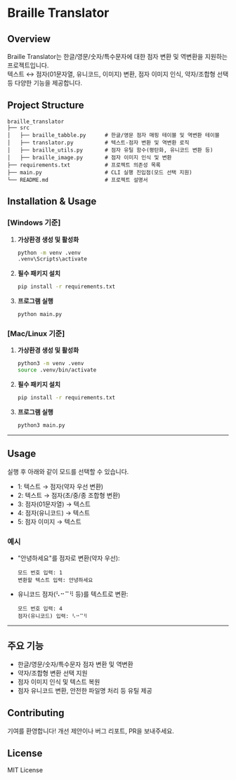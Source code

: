 # Braille Translator

## Overview
Braille Translator는 한글/영문/숫자/특수문자에 대한 점자 변환 및 역변환을 지원하는 프로젝트입니다.  
텍스트 ↔ 점자(01문자열, 유니코드, 이미지) 변환, 점자 이미지 인식, 약자/조합형 선택 등 다양한 기능을 제공합니다.

## Project Structure
```
braille_translator
├── src
│   ├── braille_tabble.py      # 한글/영문 점자 매핑 테이블 및 역변환 테이블
│   ├── translator.py          # 텍스트-점자 변환 및 역변환 로직
│   ├── braille_utils.py       # 점자 유틸 함수(평탄화, 유니코드 변환 등)
│   ├── braille_image.py       # 점자 이미지 인식 및 변환
├── requirements.txt           # 프로젝트 의존성 목록
├── main.py                    # CLI 실행 진입점(모드 선택 지원)
└── README.md                  # 프로젝트 설명서
```

## Installation & Usage

### [Windows 기준]

1. **가상환경 생성 및 활성화**
   ```sh
   python -m venv .venv
   .venv\Scripts\activate
   ```

2. **필수 패키지 설치**
   ```sh
   pip install -r requirements.txt
   ```

3. **프로그램 실행**
   ```sh
   python main.py
   ```

### [Mac/Linux 기준]

1. **가상환경 생성 및 활성화**
   ```sh
   python3 -m venv .venv
   source .venv/bin/activate
   ```

2. **필수 패키지 설치**
   ```sh
   pip install -r requirements.txt
   ```

3. **프로그램 실행**
   ```sh
   python3 main.py
   ```

---

## Usage

실행 후 아래와 같이 모드를 선택할 수 있습니다.

- 1: 텍스트 → 점자(약자 우선 변환)
- 2: 텍스트 → 점자(초/중/종 조합형 변환)
- 3: 점자(01문자열) → 텍스트
- 4: 점자(유니코드) → 텍스트
- 5: 점자 이미지 → 텍스트

### 예시
- "안녕하세요"를 점자로 변환(약자 우선):
    ```
    모드 번호 입력: 1
    변환할 텍스트 입력: 안녕하세요
    ```
- 유니코드 점자(⠣⠒⠉⠻ 등)를 텍스트로 변환:
    ```
    모드 번호 입력: 4
    점자(유니코드) 입력: ⠣⠒⠉⠻
    ```

---

## 주요 기능
- 한글/영문/숫자/특수문자 점자 변환 및 역변환
- 약자/조합형 변환 선택 지원
- 점자 이미지 인식 및 텍스트 복원
- 점자 유니코드 변환, 안전한 파일명 처리 등 유틸 제공

## Contributing
기여를 환영합니다! 개선 제안이나 버그 리포트, PR을 보내주세요.

## License
MIT License